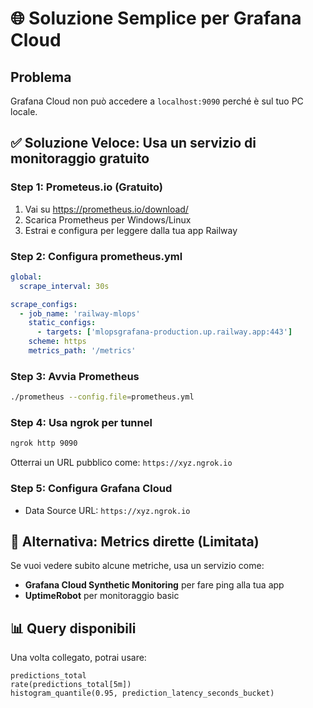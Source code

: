# 🌐 Soluzione Semplice per Grafana Cloud

## Problema
Grafana Cloud non può accedere a `localhost:9090` perché è sul tuo PC locale.

## ✅ Soluzione Veloce: Usa un servizio di monitoraggio gratuito

### Step 1: Prometeus.io (Gratuito)
1. Vai su https://prometheus.io/download/
2. Scarica Prometheus per Windows/Linux
3. Estrai e configura per leggere dalla tua app Railway

### Step 2: Configura prometheus.yml
```yaml
global:
  scrape_interval: 30s

scrape_configs:
  - job_name: 'railway-mlops'
    static_configs:
      - targets: ['mlopsgrafana-production.up.railway.app:443']
    scheme: https
    metrics_path: '/metrics'
```

### Step 3: Avvia Prometheus
```bash
./prometheus --config.file=prometheus.yml
```

### Step 4: Usa ngrok per tunnel
```bash
ngrok http 9090
```
Otterrai un URL pubblico come: `https://xyz.ngrok.io`

### Step 5: Configura Grafana Cloud
- Data Source URL: `https://xyz.ngrok.io`

## 🎯 Alternativa: Metrics dirette (Limitata)

Se vuoi vedere subito alcune metriche, usa un servizio come:
- **Grafana Cloud Synthetic Monitoring** per fare ping alla tua app
- **UptimeRobot** per monitoraggio basic

## 📊 Query disponibili
Una volta collegato, potrai usare:
```promql
predictions_total
rate(predictions_total[5m])
histogram_quantile(0.95, prediction_latency_seconds_bucket)
``` 
